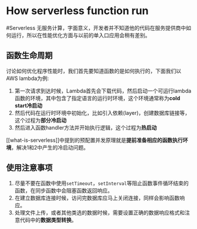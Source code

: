 # How serverless function run

#Serverless 无服务计算，字面意义，开发者并不知道他的代码在服务提供商中如何运行，所以在性能优化方面与以前的单入口应用会稍有差别。

## 函数生命周期

讨论如何优化程序性能时，我们首先要知道函数的是如何执行的，下面我们以AWS lambda为例:

1. 第一次请求到达时候，Lambda首先会下载代码，然后启动一个可运行lambda函数的环境，其中包含了指定语言的运行时环境，这个环境通常称为**cold start冷启动**
2. 然后代码在运行时环境中初始化，比如引入依赖(layer)，创建数据库链接等，这个过程为**部分冷启动**
3. 然后进入函数handler方法并开始执行逻辑，这个过程为**热启动**

[[what-is-serverless]]中提到的预配置并发原理就是**提前准备相应的函数执行环境**，解决1和2中产生的冷启动问题。

## 使用注意事项

1. 尽量不要在函数中使用`setTimeout`，`setInterval`等阻止函数事件循环结束的函数，在同步函数中会阻塞函数返回响应。
2. 在建立数据库连接时候，访问完数据库应马上关闭连接，同样会影响函数响应。
3. 处理文件上传，或者其他类选的数据时候，需要设置正确的数据响应格式和注意代码中的**数据类型转换**。